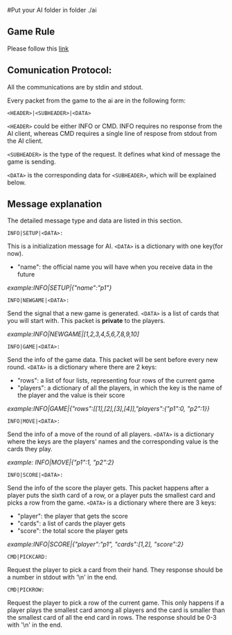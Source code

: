 #Put your AI folder in folder ./ai

## Game Rule

Please follow this [link](https://en.wikipedia.org/wiki/6_Nimmt!)

## Comunication Protocol:

All the communications are by stdin and stdout.

Every packet from the game to the ai are in the following form:

```text
<HEADER>|<SUBHEADER>|<DATA>
```

```<HEADER>``` could be either INFO or CMD. INFO requires no response from the AI
client, whereas CMD requires a single line of respose from stdout from the AI
client.

```<SUBHEADER>``` is the type of the request. It defines what kind of message the 
game is sending.

```<DATA>``` is the corresponding data for ```<SUBHEADER>```, which will be explained below.

## Message explanation 

The detailed message type and data are listed in this section. 

```
INFO|SETUP|<DATA>:
```

This is a initialization message for AI. ```<DATA>``` is a dictionary with one
key(for now).

 * "name": the official name you will have when you receive data in the future

_example:INFO|SETUP|{"name":"p1"}_

```
INFO|NEWGAME|<DATA>:
```

Send the signal that a new game is generated. ```<DATA>``` is a list of cards that you
will start with. This packet is **private** to the players.

_example:INFO|NEWGAME|[1,2,3,4,5,6,7,8,9,10]_

```
INFO|GAME|<DATA>:
```

Send the info of the game data. This packet will be sent before every new round.
 ```<DATA>``` is a dictionary where there are 2 keys:

 * "rows": a list of four lists, representing four rows of the current game
 * "players": a dictionary of all the players, in which the key is the name of 
   the player and the value is their score

_example:INFO|GAME|{"rows":[[1],[2],[3],[4]],"players":{"p1":0, "p2":1}}_

```
INFO|MOVE|<DATA>:
```

Send the info of a move of the round of all players. ```<DATA>``` is a dictionary 
where the keys are the players' names and the corresponding value is the cards
they play.

_example: INFO|MOVE|{"p1":1, "p2":2}_

```
INFO|SCORE|<DATA>:
```

Send the info of the score the player gets. This packet happens after a player
puts the sixth card of a row, or a player puts the smallest card and picks
a row from the game. ```<DATA>``` is a dictionary where there are 3 keys:

 * "player": the player that gets the score
 * "cards": a list of cards the player gets
 * "score": the total score the player gets

_example:INFO|SCORE|{"player":"p1", "cards":[1,2], "score":2}_

```
CMD|PICKCARD:
```

Request the player to pick a card from their hand. They response should be a
number in stdout with '\n' in the end. 

```
CMD|PICKROW:
```

Request the player to pick a row of the current game. This only happens if a 
player plays the smallest card among all players and the card is smaller than
the smallest card of all the end card in rows. The response should be 0-3 with
'\n' in the end.
